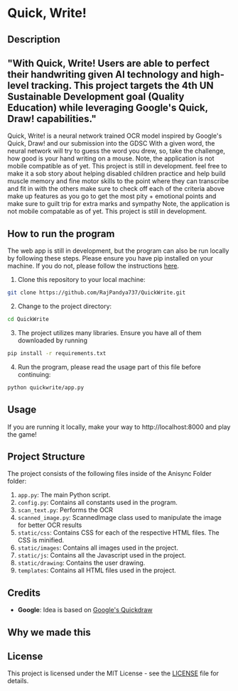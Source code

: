 # Quick, Write!

## Description

## "With Quick, Write! Users are able to perfect their handwriting given AI technology and high-level tracking. This project targets the 4th UN Sustainable Development goal (Quality Education) while leveraging Google's Quick, Draw! capabilities." 

Quick, Write! is a neural network trained OCR model inspired by Google's Quick, Draw! and our submission into the GDSC With a given word, the neural network will try to guess the word you drew, so, take the challenge, how good is your hand writing on a mouse. Note, the application is not mobile compatible as of yet. This project is still in development. feel free to make it a sob story about helping disabled children practice and help build muscle memory and fine motor skills to the point where they can transcribe and fit in with the others make sure to check off each of the criteria above make up features as you go to get the most pity + emotional  points  and make sure to guilt trip for extra marks and sympathy Note, the application is not mobile compatable as of yet. This project is still in development. 


## How to run the program

The web app is still in development, but the program can also be run locally by following these steps. Please ensure you have pip installed on your machine. If you do not, please follow the instructions [here](https://pip.pypa.io/en/stable/installing/).

1. Clone this repository to your local machine:

```bash
git clone https://github.com/RajPandya737/QuickWrite.git
```

2. Change to the project directory:

```bash
cd QuickWrite
```

3. The project utilizes many libraries. Ensure you have all of them downloaded by running

```bash
pip install -r requirements.txt
```

4. Run the program, please read the usage part of this file before continuing:

```bash
python quickwrite/app.py
```

## Usage

If you are running it locally, make your way to http://localhost:8000 and play the game!

## Project Structure
The project consists of the following files inside of the Anisync Folder folder:

1. `app.py`: The main Python script.
2. `config.py`: Contains all constants used in the program.
3. `scan_text.py`: Performs the OCR
4. `scanned_image.py`: ScannedImage class used to manipulate the image for better OCR results
5. `static/css`: Contains CSS for each of the respective HTML files. The CSS is minified.
6. `static/images`: Contains all images used in the project.
7. `static/js`: Contains all the Javascript used in the project.
8. `static/drawing`: Contains the user drawing.
9. `templates`: Contains all HTML files used in the project.


## Credits
- **Google**: Idea is based on [Google's Quickdraw](https://quickdraw.withgoogle.com/)


## Why we made this



## License

This project is licensed under the MIT License - see the [LICENSE](LICENSE) file for details.
